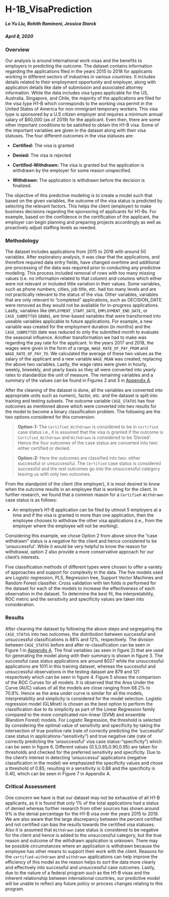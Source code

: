 # H-1B_VisaPrediction
##### Lo Yu Liu, Rohith Ramineni, Jessica Starck
##### April 8, 2020

### Overview
Our analysis is around international work visas and the benefits to employers in predicting the outcome. The dataset contains information regarding the applications filed in the years 2015 to 2018 for applicants working in different sectors of industries in various countries. It includes details related to their employment opportunity and employer, along with application details like date of submission and associated attorney information.
While the data includes visa types applicable for the US, Australia, Singapore, and Chile, the majority of the applications are filed for the visa type H1-B which corresponds to the working visa permit in the United States of America for non-immigrant temporary workers. This visa type is sponsored by a U.S citizen employer and requires a minimum annual salary of $60,000 (as of 2019) for the applicant. Even then, there are some other important conditions to be satisfied to obtain the H1-B visa. Some of the important variables are given in the dataset along with their visa statuses. The four different outcomes in the visa statuses are:
- **Certified:** The visa is granted 

- **Denied:** The visa is rejected  

- **Certified-Withdrawn:** The visa is granted but the application is withdrawn by the employer for some reason unspecified.  

- **Withdrawn:** The application is withdrawn before the decision is finalized. 

The objective of this predictive modeling is to create a model such that based on the given variables, the outcome of the visa status is predicted by selecting the relevant factors. This helps the client (employer) to make business decisions regarding the sponsoring of applicants for H1-Bs. For example, based on the confidence in the certification of the applicant, the employer can begin planning and preparing projects accordingly as well as proactively adjust staffing levels as needed.
### Methodology
The dataset includes applications from 2015 to 2018 with around 50 variables. After exploratory analysis, it was clear that the applications, and therefore required data entry fields, have changed overtime and additional pre-processing of the data was required prior to conducting any predictive modeling. This process included removal of rows with too many missing values (i.e. no information related to that column) and columns which either were not relevant or included little variation in their values. Some variables, such as phone numbers, cities, job title, etc. had too many levels and are not practically relevant to the status of the visa. Other variables, variables that are only relevant to “completed” applications, such as DECISION_DATE were removed as they would not be available for in-progress applications. Lastly, variables like `EMPLOYMENT_START_DATE`, `EMPLOYMENT_END_DATE`, or `CASE_SUBMITTED` (date), are time-based variables that were transformed into useable variables applicable to future applications. For example, a new variable was created for the employment duration (in months) and the `CASE_SUBMITTED` date was reduced to only the submitted month to evaluate the seasonal influence. Another transformation we had to make was regarding the pay rate for the applicant. In the years 2017 and 2018, the wages were given in the form of a range, `WAGE_RATE_OF_PAY_FROM` and `WAGE_RATE_OF_PAY_TO`. We calculated the average of these two values as the salary of the applicant and a new variable `WAGE_MEAN` was created; replacing the above two variables. Lastly, the wage rates were given in hourly, weekly, biweekly, and yearly basis so they all were converted into yearly rates to standardize the unit of measure. The remaining variables and a summary of the values can be found in Figures 2 and 3 in [Appendix A](https://github.com/ZoeLiuu/H1B_VisaPrediction/blob/master/H1B%20Visa%20Final%20Report.pdf).

After the cleaning of the dataset is done, all the variables are converted into appropriate units such as numeric, factor, etc. and the dataset is split into training and testing subsets. The outcome variable `CASE_STATUS` has four outcomes as mentioned above which were converted into two results for the model to become a binary classification problem. The following are the two options considered for this conversion.

> **Option-1:** The `Certified_Withdrawn` is considered to be in `Certified` case status i.e., it is assumed that the visa is granted if the outcome is `Certified_Withdrawn` and `Withdrawn` is considered to be ‘Denied’. Hence the four outcomes of the case status are converted into two: either certified or denied.

> **Option-2:** Here the outcomes are classified into two: either successful or unsuccessful. The `Certified` case status is considered successful and the rest outcomes go into the unsuccessful category leaving us with only two outcomes.  

From the standpoint of the client (the employer), it is most desired to know when the outcome results in an employee that is working for the client. In further research, we found that a common reason for a `Certified-Withdrawn` case status is as follows:

- An employee’s H1-B application can be filed by utmost 5 employers at a time and if the visa is granted in more than one application, then the employee chooses to withdraw the other visa applications (i.e., from the employer where the employee will not be working).

Considering this example, we chose Option 2 from above since the “case withdrawn” status is a negative for the client and hence considered to be ‘unsuccessful’. While it would be very helpful to know the reason for withdrawal, option 2 also provide a more conservative approach for our client’s interests.

Five classification methods of different types were chosen to offer a variety of approaches and support for complexity in the data. The five models used are Logistic regression, PLS, Regression tree, Support Vector Machines and Random Forest classifier. Cross validation with ten folds is performed for the dataset for each of the models to increase the effectiveness of each observation in the dataset. To determine the best fit, the interpretability, ROC metric and the sensitivity and specificity values are taken into consideration.

### Results
After cleaning the dataset by following the above steps and segregating the `CASE_STATUS` into two outcomes, the distribution between successful and unsuccessful classifications is 88% and 12%, respectively. The division between `CASE_STATUS` before and after re-classification can be seen in Figure 1 in [Appendix A](https://github.com/ZoeLiuu/H1B_VisaPrediction/blob/master/H1B%20Visa%20Final%20Report.pdf). The final variables (as seen in figure 2) that are used for generating the model along with their summary is shown in figure 3. The successful case status applications are around 8027 while the unsuccessful applications are 1011 in this training dataset, whereas the successful and unsuccessful observations in the testing dataset are 879 and 121 respectively which can be seen in figure 4. Figure 5 shows the comparison of the ROC Curves for all models. It is observed that the Area Under the Curve (AUC) values of all the models are close ranging from 68.2% to 70.9%. Hence as the area under curve is similar for all the models, interpretability and simplicity is considered for the model selection. Logistic regression model (GLMnet) is chosen as the best option to perform the classification due to its simplicity as part of the Linear Regression family compared to the more complicated non-linear (SVM) and ensemble (Random Forest) models. For Logistic Regression, the threshold is selected by considering the optimal value of sensitivity and specificity by taking the intersection of true positive rate (rate of correctly predicting the ‘successful’ case status in applications-“sensitivity”) and true negative rate (rate of correctly predicting the ‘unsuccessful’ visa case status-“specificity”) which can be seen in figure 6. Different values (0.5,0.85,0.90,0.95) are taken for thresholds and checked for the preferred sensitivity and specificity. Due to the client’s interest in detecting ‘unsuccessul’ applications (negative classification in the model) we emphasized the specificity values and chose a threshold of 0.85; resulting in a sensitivity is 0.88 and the specificity is 0.40, which can be seen in Figure 7 in Appendix A.

### Critical Assessment
One concern we have is that our dataset may not be exhaustive of all H1-B applicants, as it is found that only 1% of the total applications had a status of denied whereas further research from other sources has shown around 9% is the denial percentage for the H1-B visa over the years 2015 to 2019. We are also aware that the large discrepancy between the percent certified and not certified can bias the results towards the certified visa statuses. Also it is assumed that `Withdrawn` case status is considered to be negative for the client and hence is added to the unsuccessful category, but the true reason and outcome of the withdrawn application is unknown. There may be possible circumstances where an application is withdrawn because the employee has other means to support their work with the client. Reasons for the `certified-withdrawn` and `withdrawn` applications can help improve the efficiency of this model as the reason helps to sort the data more clearly and effectively into successful and unsuccessful case outcomes. Lastly, due to the nature of a federal program such as the H1-B visas and the inherent relationship between international countries, our predictive model will be unable to reflect any future policy or process changes relating to this program.



